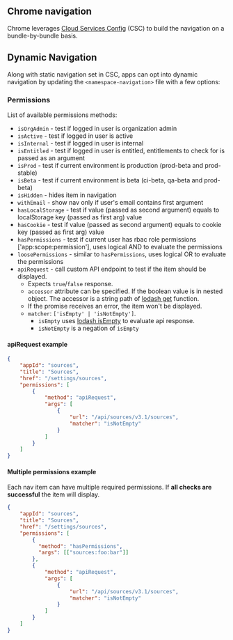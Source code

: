 ## Chrome navigation
Chrome leverages [Cloud Services Config](https://github.com/redhatinsights/cloud-services-config) (CSC) to build the navigation on a bundle-by-bundle basis.

## Dynamic Navigation

Along with static navigation set in CSC, apps can opt into dynamic navigation by updating the `<namespace-navigation>` file with a few options:

### Permissions

List of available permissions methods:

* `isOrgAdmin` - test if logged in user is organization admin
* `isActive` - test if logged in user is active
* `isInternal` - test if logged in user is internal
* `isEntitled` - test if logged in user is entitled, entitlements to check for is passed as an argument
* `isProd` - test if current environment is production (prod-beta and prod-stable)
* `isBeta` - test if current environment is beta (ci-beta, qa-beta and prod-beta)
* `isHidden` - hides item in navigation
* `withEmail` - show nav only if user's email contains first argument
* `hasLocalStorage` - test if value (passed as second argument) equals to localStorage key (passed as first arg) value
* `hasCookie` - test if value (passed as second argument) equals to cookie  key (passed as first arg) value
* `hasPermissions` - test if current user has rbac role permissions ['app:scope:permission'], uses logical AND to evaluate the permissions
* `loosePermissions` - similar to `hasPermissions`, uses logical OR to evaluate the permissions
* `apiRequest` - call custom API endpoint to test if the item should be displayed.
  * Expects `true`/`false` response.
  * `accessor` attribute can be specified. If the boolean value is in nested object. The accessor is a string path of [lodash get](https://lodash.com/docs/4.17.15#get) function.
  * If the promise receives an error, the item won't be displayed.
  * `matcher`: `['isEmpty' | 'isNotEmpty']`.
    * `isEmpty` uses [lodash isEmpty](https://lodash.com/docs/4.17.15#isEmpty) to evaluate api response.
    * `isNotEmpty` is a negation of `isEmpty`

#### apiRequest example

```JSON
{
    "appId": "sources",
    "title": "Sources",
    "href": "/settings/sources",
    "permissions": [
        {
            "method": "apiRequest",
            "args": [
                {
                    "url": "/api/sources/v3.1/sources",
                    "matcher": "isNotEmpty"
                }
            ]
        }
    ]
}
 ```

#### Multiple permissions example

Each nav item can have multiple required permissions. If **all checks are successful** the item will display.

```JSON
{
    "appId": "sources",
    "title": "Sources",
    "href": "/settings/sources",
    "permissions": [
        {
          "method": "hasPermissions",
          "args": [["sources:foo:bar"]]
        },
        {
            "method": "apiRequest",
            "args": [
                {
                    "url": "/api/sources/v3.1/sources",
                    "matcher": "isNotEmpty"
                }
            ]
        }
    ]
}
```
